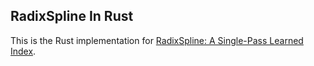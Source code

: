 ## RadixSpline In Rust
This is the Rust implementation for [RadixSpline: A Single-Pass Learned Index](https://github.com/learnedsystems/RadixSpline).